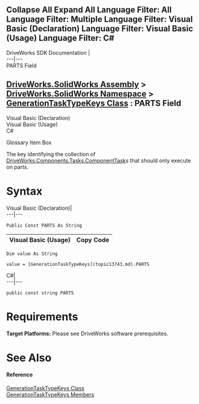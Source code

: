 Collapse All Expand All Language Filter: All  Language Filter: Multiple  Language Filter: Visual Basic (Declaration) Language Filter: Visual Basic (Usage) Language Filter: C#  
---  
DriveWorks SDK Documentation  |   
---|---  
PARTS Field   
  
[DriveWorks.SolidWorks Assembly](topic13342.md) > [DriveWorks.SolidWorks Namespace](topic13345.md) > [GenerationTaskTypeKeys Class](topic13743.md) : PARTS Field  
---  
  
Visual Basic (Declaration)    
Visual Basic (Usage)    
C# 

Glossary Item Box

The key identifying the collection of [DriveWorks.Components.Tasks.ComponentTask](topic6407.md)s that should only execute on parts. 

# Syntax

Visual Basic (Declaration)|   
---|---  
      
    
    Public Const PARTS As String  
  
Visual Basic (Usage)| Copy Code  
---|---  
      
    
    Dim value As String
     
    value = [GenerationTaskTypeKeys](topic13743.md).PARTS  
  
C#|   
---|---  
      
    
    public const string PARTS  
  
# Requirements

**Target Platforms:** Please see DriveWorks software prerequisites.

# See Also

#### Reference

[GenerationTaskTypeKeys Class](topic13743.md)   
[GenerationTaskTypeKeys Members](topic13744.md)


